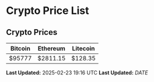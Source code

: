 # Crypto Price List

## Crypto Prices
| Bitcoin | Ethereum | Litecoin |
| ------- | -------- | -------- |
| $95777 | $2811.15 | $128.35 |
**Last Updated:** 2025-02-23 19:16 UTC
**Last Updated:** $DATE$
